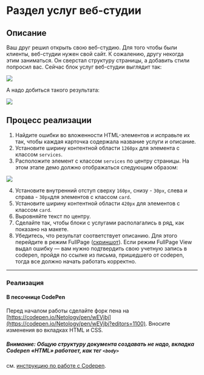 # Раздел услуг веб-студии

## Описание

Ваш друг решил открыть свою веб-студию. Для того чтобы были клиенты, веб-студии нужен свой сайт. К сожалению, другу некогда этим заниматься. Он сверстал структуру страницы, а добавить стили попросил вас.
Сейчас блок услуг веб-студии выглядит так:

![](https://netology-code.github.io/html-2-homeworks/sources/2-1/web-studio-before.png)

А надо добиться такого результата:

![](https://netology-code.github.io/html-2-homeworks/sources/2-1/web-studio-after.png)

## Процесс реализации

1. Найдите ошибки во вложенности HTML-элементов и исправьте их так, чтобы каждая карточка содержала название услуги и описание.
2. Установите ширину контентной области `1260px` для элемента с классом `services`.
3. ​​Расположите элемент с классом `services` по центру страницы. На этом этапе демо должно отображаться следующим образом:

![](https://netology-code.github.io/html-2-homeworks/sources/2-1/web-studio-stage2.jpg)

4. Установите внутренний отступ сверху `160px`, снизу - `30px`, слева и справа - `30px`для элементов с классом `card`.
5. Установите ширину контентной области `420px` для элементов с классом `card`.
6. Выровняйте текст по центру.
7. Сделайте так, чтобы блоки с услугами располагались в ряд, как показано на макете.
8. Убедитесь, что результат соответствует описанию. Для этого перейдите в режим FullPage ([скриншот](/sources/screen.md)). Если режим FullPage View выдал ошибку — вам нужно подтвердить свою учетную запись в codepen, пройдя по ссылке из письма, пришедшего от codepen, тогда все должно начать работать корректно.
---

### Реализация

#### В песочнице CodePen

Перед началом работы сделайте форк пена на [https://codepen.io/Netology/pen/wEVjbj](https://codepen.io/Netology/pen/wEVjbj?editors=1100). Вносите изменения во вкладках HTML и CSS.

##### Внимание: Общую структуру документа создавать не надо, вкладка Codepen «HTML» работает, как тег `<body>`
см. [инструкцию по работе с Codepen](https://github.com/netology-code/guides/tree/master/codepen).
